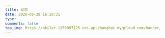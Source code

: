 ```yaml
---
title: 动态
date: 2020-08-28 16:20:31
type:
comments: false
top_img: https://akilar-1259097125.cos.ap-shanghai.myqcloud.com/banner/pagebanner5.jpg
---
```


<script src="https://libs.baidu.com/jquery/2.0.0/jquery.min.js"></script>

  <!-- <script type="text/javascript">
  $(document).ready(function () {
      if(location.href.indexOf("#reloaded")==-1){
          location.href=location.href+"#reloaded";
          location.reload();
      }
  })
  </script> -->

<script type="text/javascript" src="https://unpkg.com/artitalk"></script>
<div id="artitalk_main"></div>
      <script>
      new Artitalk({
            appId: 'HgKoEBNqlisn3UceL0eYnctL-MdYXbMMI',
            appKey: 'NTRASNBeLT2prREh6XVbDMyt',
            pageSize: 12,
            shuoPla: '只有店长才能评论哦！',
            avatarPla: '只有店长才能评论哦！',
            motion: 1,
            bgImg: 'https://akilar-1259097125.cos.ap-shanghai.myqcloud.com/burrerfly-cover/valinebg2.gif',
            atEmoji: {
                  baiyan: "https://cdn.jsdelivr.net/gh/Artitalk/Artitalk-emoji/baiyan.png",
                  bishi: "https://cdn.jsdelivr.net/gh/Artitalk/Artitalk-emoji/bishi.png",
                  bizui: "https://cdn.jsdelivr.net/gh/Artitalk/Artitalk-emoji/bizui.png",
                  chan: "https://cdn.jsdelivr.net/gh/Artitalk/Artitalk-emoji/chan.png",
                  daku: "https://cdn.jsdelivr.net/gh/Artitalk/Artitalk-emoji/daku.png",
                  dalao: "https://cdn.jsdelivr.net/gh/Artitalk/Artitalk-emoji/dalao.png",
                  dalian: "https://cdn.jsdelivr.net/gh/Artitalk/Artitalk-emoji/dalian.png",
                  dianzan: "https://cdn.jsdelivr.net/gh/Artitalk/Artitalk-emoji/dianzan.png",
                  doge: "https://cdn.jsdelivr.net/gh/Artitalk/Artitalk-emoji/doge.png",
                  facai: "https://cdn.jsdelivr.net/gh/Artitalk/Artitalk-emoji/facai.png",
                  fadai: "https://cdn.jsdelivr.net/gh/Artitalk/Artitalk-emoji/fadai.png",
                  fanu: "https://cdn.jsdelivr.net/gh/Artitalk/Artitalk-emoji/fanu.png",
            },
            <!-- cssUrl: '/css/customstyl.css' -->
      })
    </script>

